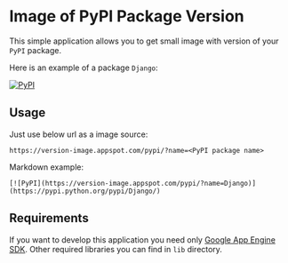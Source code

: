 Image of PyPI Package Version
==========

This simple application allows you to get small image with version of your ``PyPI`` package.

Here is an example of a package `Django`:

[![PyPI](https://version-image.appspot.com/pypi/?name=Django)](https://pypi.python.org/pypi/Django/)

Usage
-----

Just use below url as a image source:

```
https://version-image.appspot.com/pypi/?name=<PyPI package name>
```

Markdown example:
```
[![PyPI](https://version-image.appspot.com/pypi/?name=Django)](https://pypi.python.org/pypi/Django/)
```


Requirements
------------

If you want to develop this application you need only [Google App Engine SDK](https://developers.google.com/appengine/downloads).
Other required libraries you can find in `lib` directory.
